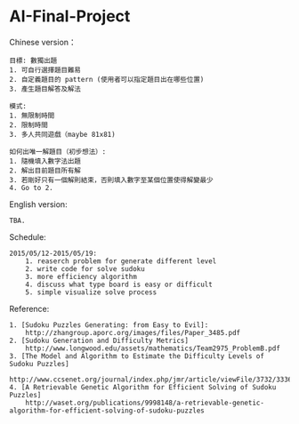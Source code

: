 # AI-Final-Project

Chinese version：

	目標: 數獨出題
	1. 可自行選擇題目難易
	2. 自定義題目的 pattern (使用者可以指定題目出在哪些位置)
	3. 產生題目解答及解法

	模式:
	1. 無限制時間
	2. 限制時間
	3. 多人共同遊戲（maybe 81x81)

	如何出唯一解題目（初步想法）:
	1. 隨機填入數字法出題
	2. 解出目前題目所有解
	3. 若剛好只有一個解則結束，否則填入數字至某個位置使得解變最少
	4. Go to 2.

English version:

	TBA.

Schedule:

	2015/05/12-2015/05/19:
		1. reaserch problem for generate different level
		2. write code for solve sudoku
		3. more efficiency algorithm
		4. discuss what type board is easy or difficult
		5. simple visualize solve process

Reference:

	1. [Sudoku Puzzles Generating: from Easy to Evil]:
		http://zhangroup.aporc.org/images/files/Paper_3485.pdf
	2. [Sudoku Generation and Difficulty Metrics]
		http://www.longwood.edu/assets/mathematics/Team2975_ProblemB.pdf
	3. [The Model and Algorithm to Estimate the Difficulty Levels of Sudoku Puzzles]
		http://www.ccsenet.org/journal/index.php/jmr/article/viewFile/3732/3336
	4. [A Retrievable Genetic Algorithm for Efficient Solving of Sudoku Puzzles]
		http://waset.org/publications/9998148/a-retrievable-genetic-algorithm-for-efficient-solving-of-sudoku-puzzles
